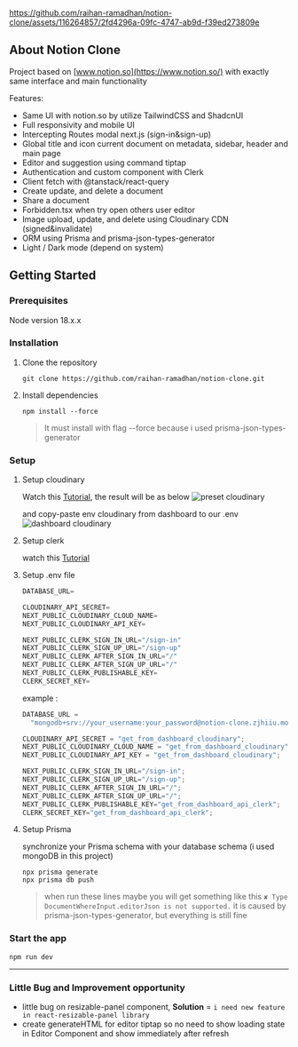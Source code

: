 https://github.com/raihan-ramadhan/notion-clone/assets/116264857/2fd4296a-09fc-4747-ab9d-f39ed273809e


## About Notion Clone

Project based on [www.notion.so](https://www.notion.so/) with exactly same interface and main functionality

Features:

- Same UI with notion.so by utilize TailwindCSS and ShadcnUI
- Full responsivity and mobile UI
- Intercepting Routes modal next.js (sign-in&sign-up)
- Global title and icon current document on metadata, sidebar, header and main page
- Editor and suggestion using command tiptap
- Authentication and custom component with Clerk
- Client fetch with @tanstack/react-query
- Create update, and delete a document
- Share a document
- Forbidden.tsx when try open others user editor
- Image upload, update, and delete using Cloudinary CDN (signed&invalidate)
- ORM using Prisma and prisma-json-types-generator
- Light / Dark mode (depend on system)

## Getting Started

### Prerequisites

Node version 18.x.x

### Installation

1. Clone the repository
   ```shell
   git clone https://github.com/raihan-ramadhan/notion-clone.git
   ```
1. Install dependencies
   ```shell
   npm install --force
   ```
   > It must install with flag --force because i used prisma-json-types-generator

### Setup
1. Setup cloudinary

   Watch this [Tutorial](https://github.com/raihan-ramadhan/notion-clone/assets/116264857/34a66d6d-9f9d-448b-bae0-5ab0e95c17be), the result will be as below
  ![preset cloudinary](https://github.com/raihan-ramadhan/notion-clone/assets/116264857/e4aa1525-4599-4c14-b89f-7793bf01f8aa)

   and copy-paste env cloudinary from dashboard to our .env
  ![dashboard cloudinary](https://github.com/raihan-ramadhan/notion-clone/assets/116264857/f54442ec-7ab8-425c-a047-76f4625951f4)
   

1. Setup clerk
   
   watch this [Tutorial](https://github.com/raihan-ramadhan/notion-clone/assets/116264857/5288ae00-13d1-40e9-9424-61595fbb98c5)

1. Setup .env file

   ```js
   DATABASE_URL=

   CLOUDINARY_API_SECRET=
   NEXT_PUBLIC_CLOUDINARY_CLOUD_NAME=
   NEXT_PUBLIC_CLOUDINARY_API_KEY=

   NEXT_PUBLIC_CLERK_SIGN_IN_URL="/sign-in"
   NEXT_PUBLIC_CLERK_SIGN_UP_URL="/sign-up"
   NEXT_PUBLIC_CLERK_AFTER_SIGN_IN_URL="/"
   NEXT_PUBLIC_CLERK_AFTER_SIGN_UP_URL="/"
   NEXT_PUBLIC_CLERK_PUBLISHABLE_KEY=
   CLERK_SECRET_KEY=
   ```

   example :

   ```js
   DATABASE_URL =
     "mongodb+srv://your_username:your_password@notion-clone.zjhiiu.mongodb.net/myDatabase";

   CLOUDINARY_API_SECRET = "get_from_dashboard_cloudinary";
   NEXT_PUBLIC_CLOUDINARY_CLOUD_NAME = "get_from_dashboard_cloudinary";
   NEXT_PUBLIC_CLOUDINARY_API_KEY = "get_from_dashboard_cloudinary";

   NEXT_PUBLIC_CLERK_SIGN_IN_URL="/sign-in";
   NEXT_PUBLIC_CLERK_SIGN_UP_URL="/sign-up";
   NEXT_PUBLIC_CLERK_AFTER_SIGN_IN_URL="/";
   NEXT_PUBLIC_CLERK_AFTER_SIGN_UP_URL="/";
   NEXT_PUBLIC_CLERK_PUBLISHABLE_KEY="get_from_dashboard_api_clerk";
   CLERK_SECRET_KEY="get_from_dashboard_api_clerk";
   ```

1. Setup Prisma

   synchronize your Prisma schema with your database schema (i used mongoDB in this project)

   ```shell
   npx prisma generate
   npx prisma db push
   ```

   > when run these lines maybe you will get something like this `✘ Type DocumentWhereInput.editorJson is not supported.` it is caused by prisma-json-types-generator, but everything is still fine

### Start the app

```shell
npm run dev
```

---

### Little Bug and Improvement opportunity

- little bug on resizable-panel component, **Solution** = `i need new feature in react-resizable-panel library`
- create generateHTML for editor tiptap so no need to show loading state in Editor Component and show immediately after refresh
